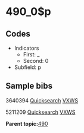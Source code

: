 # 490\_0$p

## Codes

-   Indicators
    -   First: \_
    -   Second: 0
-   Subfield: p

## Sample bibs

3640394 [Quicksearch](https://search.library.yale.edu/catalog/3640394) [VXWS](http://prodorbis.library.yale.edu:7014/vxws/GetHoldingsService?bibId=3640394)

5211209 [Quicksearch](https://search.library.yale.edu/catalog/5211209) [VXWS](http://prodorbis.library.yale.edu:7014/vxws/GetHoldingsService?bibId=5211209)

**Parent topic:**[490](../../tags/490/490.md)

